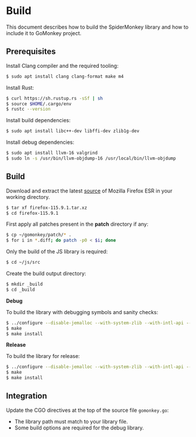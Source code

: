 # Build

This document describes how to build the SpiderMonkey library and how to include it to GoMonkey project.

## Prerequisites

Install Clang compiler and the required tooling:

```bash
$ sudo apt install clang clang-format make m4
```

Install Rust:

```bash
$ curl https://sh.rustup.rs -sSf | sh
$ source $HOME/.cargo/env
$ rustc --version
```

Install build dependencies:

```bash
$ sudo apt install libc++-dev libffi-dev zlib1g-dev
```

Install debug dependencies:

```bash
$ sudo apt install llvm-16 valgrind
$ sudo ln -s /usr/bin/llvm-objdump-16 /usr/local/bin/llvm-objdump
```

## Build

Download and extract the latest [source](https://ftp.mozilla.org/pub/firefox/releases/115.9.1esr/source/) of Mozilla Firefox ESR in your working directory.

```bash
$ tar xf firefox-115.9.1.tar.xz
$ cd firefox-115.9.1
```

First apply all patches present in the **patch** directory if any:

```bash
$ cp ~/gomonkey/patch/* .
$ for i in *.diff; do patch -p0 < $i; done
```

Only the build of the JS library is required:

```bash
$ cd ~/js/src
```

Create the build output directory:

```bash
$ mkdir _build
$ cd _build
```

**Debug**

To build the library with debugging symbols and sanity checks:

```bash
$ ../configure --disable-jemalloc --with-system-zlib --with-intl-api --enable-debug --disable-optimize --enable-hardening --enable-gc-probes --enable-gczeal --enable-valgrind --prefix=/workspace/gomonkey/deps/lib/linux_amd64/debug
$ make
$ make install
```

**Release**

To build the library for release:

```bash
$ ../configure --disable-jemalloc --with-system-zlib --with-intl-api --disable-debug --enable-optimize --enable-hardening --enable-strip --prefix=/workspace/gomonkey/deps/lib/linux_amd64/release
$ make
$ make install
```

## Integration

Update the CGO directives at the top of the source file `gomonkey.go`:

* The library path must match to your library file.
* Some build options are required for the debug library.
